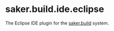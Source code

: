 # saker.build.ide.eclipse

The Eclipse IDE plugin for the [saker.build](https://github.com/sakerbuild/saker.build) system. 
